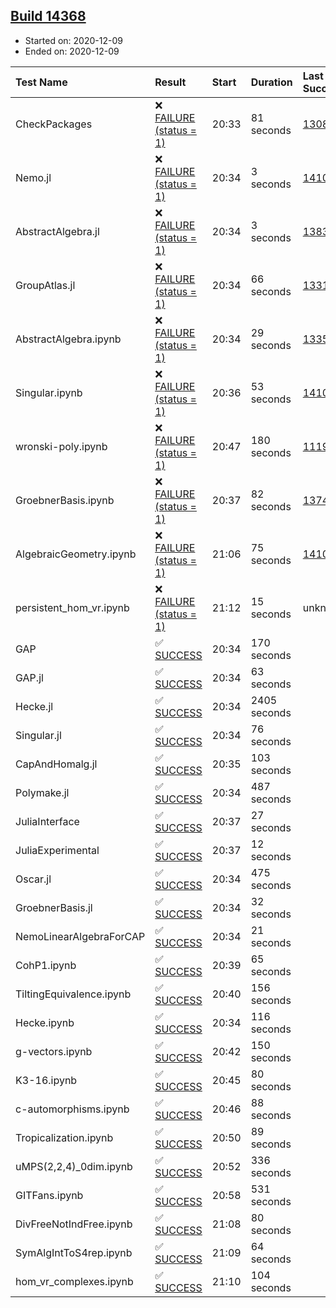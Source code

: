 ## [Build 14368](https://oscarci.mathematik.uni-kl.de/job/oscar/14368/)

* Started on: 2020-12-09
* Ended on: 2020-12-09

| Test Name    | Result | Start | Duration | Last Success | First Failure |
|:-------------|:-------|:------|:---------|:-------------|:--------------|
| CheckPackages | ❌ [FAILURE (status = 1)](https://oscarci.mathematik.uni-kl.de/job/oscar/14368/artifact/logs/build-14368/CheckPackages.log) | 20:33 | 81 seconds | [13085](https://oscarci.mathematik.uni-kl.de/job/oscar/13085/) | [13086](https://oscarci.mathematik.uni-kl.de/job/oscar/13086/) |
| Nemo.jl | ❌ [FAILURE (status = 1)](https://oscarci.mathematik.uni-kl.de/job/oscar/14368/artifact/logs/build-14368/Nemo.jl.log) | 20:34 | 3 seconds | [14101](https://oscarci.mathematik.uni-kl.de/job/oscar/14101/) | [14102](https://oscarci.mathematik.uni-kl.de/job/oscar/14102/) |
| AbstractAlgebra.jl | ❌ [FAILURE (status = 1)](https://oscarci.mathematik.uni-kl.de/job/oscar/14368/artifact/logs/build-14368/AbstractAlgebra.jl.log) | 20:34 | 3 seconds | [13837](https://oscarci.mathematik.uni-kl.de/job/oscar/13837/) | [13838](https://oscarci.mathematik.uni-kl.de/job/oscar/13838/) |
| GroupAtlas.jl | ❌ [FAILURE (status = 1)](https://oscarci.mathematik.uni-kl.de/job/oscar/14368/artifact/logs/build-14368/GroupAtlas.jl.log) | 20:34 | 66 seconds | [13311](https://oscarci.mathematik.uni-kl.de/job/oscar/13311/) | [13312](https://oscarci.mathematik.uni-kl.de/job/oscar/13312/) |
| AbstractAlgebra.ipynb | ❌ [FAILURE (status = 1)](https://oscarci.mathematik.uni-kl.de/job/oscar/14368/artifact/logs/build-14368/AbstractAlgebra.ipynb.log) | 20:34 | 29 seconds | [13355](https://oscarci.mathematik.uni-kl.de/job/oscar/13355/) | [13356](https://oscarci.mathematik.uni-kl.de/job/oscar/13356/) |
| Singular.ipynb | ❌ [FAILURE (status = 1)](https://oscarci.mathematik.uni-kl.de/job/oscar/14368/artifact/logs/build-14368/Singular.ipynb.log) | 20:36 | 53 seconds | [14101](https://oscarci.mathematik.uni-kl.de/job/oscar/14101/) | [14102](https://oscarci.mathematik.uni-kl.de/job/oscar/14102/) |
| wronski-poly.ipynb | ❌ [FAILURE (status = 1)](https://oscarci.mathematik.uni-kl.de/job/oscar/14368/artifact/logs/build-14368/wronski-poly.ipynb.log) | 20:47 | 180 seconds | [11192](https://oscarci.mathematik.uni-kl.de/job/oscar/11192/) | [11193](https://oscarci.mathematik.uni-kl.de/job/oscar/11193/) |
| GroebnerBasis.ipynb | ❌ [FAILURE (status = 1)](https://oscarci.mathematik.uni-kl.de/job/oscar/14368/artifact/logs/build-14368/GroebnerBasis.ipynb.log) | 20:37 | 82 seconds | [13748](https://oscarci.mathematik.uni-kl.de/job/oscar/13748/) | [13749](https://oscarci.mathematik.uni-kl.de/job/oscar/13749/) |
| AlgebraicGeometry.ipynb | ❌ [FAILURE (status = 1)](https://oscarci.mathematik.uni-kl.de/job/oscar/14368/artifact/logs/build-14368/AlgebraicGeometry.ipynb.log) | 21:06 | 75 seconds | [14101](https://oscarci.mathematik.uni-kl.de/job/oscar/14101/) | [14102](https://oscarci.mathematik.uni-kl.de/job/oscar/14102/) |
| persistent_hom_vr.ipynb | ❌ [FAILURE (status = 1)](https://oscarci.mathematik.uni-kl.de/job/oscar/14368/artifact/logs/build-14368/persistent_hom_vr.ipynb.log) | 21:12 | 15 seconds | unknown | unknown |
| GAP | ✅ [SUCCESS](https://oscarci.mathematik.uni-kl.de/job/oscar/14368/artifact/logs/build-14368/GAP.log) | 20:34 | 170 seconds |  |  |
| GAP.jl | ✅ [SUCCESS](https://oscarci.mathematik.uni-kl.de/job/oscar/14368/artifact/logs/build-14368/GAP.jl.log) | 20:34 | 63 seconds |  |  |
| Hecke.jl | ✅ [SUCCESS](https://oscarci.mathematik.uni-kl.de/job/oscar/14368/artifact/logs/build-14368/Hecke.jl.log) | 20:34 | 2405 seconds |  |  |
| Singular.jl | ✅ [SUCCESS](https://oscarci.mathematik.uni-kl.de/job/oscar/14368/artifact/logs/build-14368/Singular.jl.log) | 20:34 | 76 seconds |  |  |
| CapAndHomalg.jl | ✅ [SUCCESS](https://oscarci.mathematik.uni-kl.de/job/oscar/14368/artifact/logs/build-14368/CapAndHomalg.jl.log) | 20:35 | 103 seconds |  |  |
| Polymake.jl | ✅ [SUCCESS](https://oscarci.mathematik.uni-kl.de/job/oscar/14368/artifact/logs/build-14368/Polymake.jl.log) | 20:34 | 487 seconds |  |  |
| JuliaInterface | ✅ [SUCCESS](https://oscarci.mathematik.uni-kl.de/job/oscar/14368/artifact/logs/build-14368/JuliaInterface.log) | 20:37 | 27 seconds |  |  |
| JuliaExperimental | ✅ [SUCCESS](https://oscarci.mathematik.uni-kl.de/job/oscar/14368/artifact/logs/build-14368/JuliaExperimental.log) | 20:37 | 12 seconds |  |  |
| Oscar.jl | ✅ [SUCCESS](https://oscarci.mathematik.uni-kl.de/job/oscar/14368/artifact/logs/build-14368/Oscar.jl.log) | 20:34 | 475 seconds |  |  |
| GroebnerBasis.jl | ✅ [SUCCESS](https://oscarci.mathematik.uni-kl.de/job/oscar/14368/artifact/logs/build-14368/GroebnerBasis.jl.log) | 20:34 | 32 seconds |  |  |
| NemoLinearAlgebraForCAP | ✅ [SUCCESS](https://oscarci.mathematik.uni-kl.de/job/oscar/14368/artifact/logs/build-14368/NemoLinearAlgebraForCAP.log) | 20:34 | 21 seconds |  |  |
| CohP1.ipynb | ✅ [SUCCESS](https://oscarci.mathematik.uni-kl.de/job/oscar/14368/artifact/logs/build-14368/CohP1.ipynb.log) | 20:39 | 65 seconds |  |  |
| TiltingEquivalence.ipynb | ✅ [SUCCESS](https://oscarci.mathematik.uni-kl.de/job/oscar/14368/artifact/logs/build-14368/TiltingEquivalence.ipynb.log) | 20:40 | 156 seconds |  |  |
| Hecke.ipynb | ✅ [SUCCESS](https://oscarci.mathematik.uni-kl.de/job/oscar/14368/artifact/logs/build-14368/Hecke.ipynb.log) | 20:34 | 116 seconds |  |  |
| g-vectors.ipynb | ✅ [SUCCESS](https://oscarci.mathematik.uni-kl.de/job/oscar/14368/artifact/logs/build-14368/g-vectors.ipynb.log) | 20:42 | 150 seconds |  |  |
| K3-16.ipynb | ✅ [SUCCESS](https://oscarci.mathematik.uni-kl.de/job/oscar/14368/artifact/logs/build-14368/K3-16.ipynb.log) | 20:45 | 80 seconds |  |  |
| c-automorphisms.ipynb | ✅ [SUCCESS](https://oscarci.mathematik.uni-kl.de/job/oscar/14368/artifact/logs/build-14368/c-automorphisms.ipynb.log) | 20:46 | 88 seconds |  |  |
| Tropicalization.ipynb | ✅ [SUCCESS](https://oscarci.mathematik.uni-kl.de/job/oscar/14368/artifact/logs/build-14368/Tropicalization.ipynb.log) | 20:50 | 89 seconds |  |  |
| uMPS(2,2,4)_0dim.ipynb | ✅ [SUCCESS](https://oscarci.mathematik.uni-kl.de/job/oscar/14368/artifact/logs/build-14368/uMPS-2-2-4-_0dim.ipynb.log) | 20:52 | 336 seconds |  |  |
| GITFans.ipynb | ✅ [SUCCESS](https://oscarci.mathematik.uni-kl.de/job/oscar/14368/artifact/logs/build-14368/GITFans.ipynb.log) | 20:58 | 531 seconds |  |  |
| DivFreeNotIndFree.ipynb | ✅ [SUCCESS](https://oscarci.mathematik.uni-kl.de/job/oscar/14368/artifact/logs/build-14368/DivFreeNotIndFree.ipynb.log) | 21:08 | 80 seconds |  |  |
| SymAlgIntToS4rep.ipynb | ✅ [SUCCESS](https://oscarci.mathematik.uni-kl.de/job/oscar/14368/artifact/logs/build-14368/SymAlgIntToS4rep.ipynb.log) | 21:09 | 64 seconds |  |  |
| hom_vr_complexes.ipynb | ✅ [SUCCESS](https://oscarci.mathematik.uni-kl.de/job/oscar/14368/artifact/logs/build-14368/hom_vr_complexes.ipynb.log) | 21:10 | 104 seconds |  |  |
